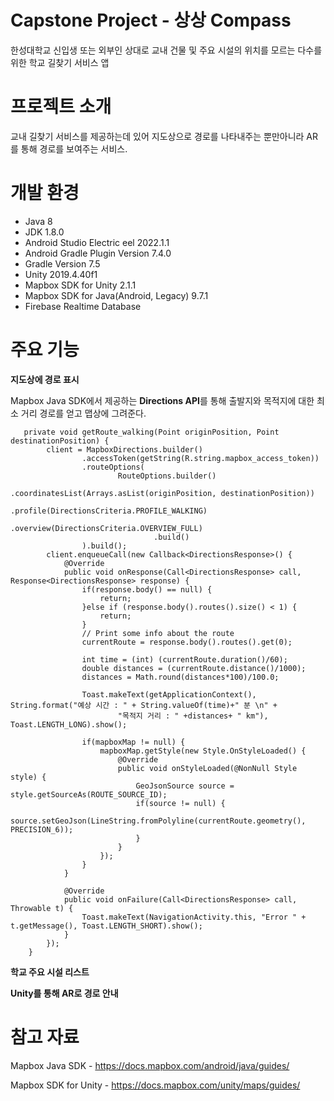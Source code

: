 # Capstone Project - 상상 Compass
한성대학교 신입생 또는 외부인 상대로 교내 건물 및 주요 시설의 위치를 모르는 다수를 위한 학교 길찾기 서비스 앱

# 프로젝트 소개
교내 길찾기 서비스를 제공하는데 있어 지도상으로 경로를 나타내주는 뿐만아니라 AR를 통해 경로를 보여주는 서비스.

# 개발 환경
 - Java 8
 - JDK 1.8.0
 - Android Studio Electric eel 2022.1.1
 - Android Gradle Plugin Version 7.4.0
 - Gradle Version 7.5
 - Unity 2019.4.40f1
 - Mapbox SDK for Unity 2.1.1
 - Mapbox SDK for Java(Android, Legacy) 9.7.1
 - Firebase Realtime Database

# 주요 기능
 **지도상에 경로 표시**
 
 Mapbox Java SDK에서 제공하는 **Directions API**를 통해 출발지와 목적지에 대한 최소 거리 경로를 얻고 맵상에 그려준다.
```
   private void getRoute_walking(Point originPosition, Point destinationPosition) {
        client = MapboxDirections.builder()
                .accessToken(getString(R.string.mapbox_access_token))
                .routeOptions(
                        RouteOptions.builder()
                                .coordinatesList(Arrays.asList(originPosition, destinationPosition))
                                .profile(DirectionsCriteria.PROFILE_WALKING)
                                .overview(DirectionsCriteria.OVERVIEW_FULL)
                                .build()
                ).build();
        client.enqueueCall(new Callback<DirectionsResponse>() {
            @Override
            public void onResponse(Call<DirectionsResponse> call, Response<DirectionsResponse> response) {
                if(response.body() == null) {
                    return;
                }else if (response.body().routes().size() < 1) {
                    return;
                }
                // Print some info about the route
                currentRoute = response.body().routes().get(0);

                int time = (int) (currentRoute.duration()/60);
                double distances = (currentRoute.distance()/1000);
                distances = Math.round(distances*100)/100.0;

                Toast.makeText(getApplicationContext(), String.format("예상 시간 : " + String.valueOf(time)+" 분 \n" +
                        "목적지 거리 : " +distances+ " km"), Toast.LENGTH_LONG).show();

                if(mapboxMap != null) {
                    mapboxMap.getStyle(new Style.OnStyleLoaded() {
                        @Override
                        public void onStyleLoaded(@NonNull Style style) {
                            GeoJsonSource source = style.getSourceAs(ROUTE_SOURCE_ID);
                            if(source != null) {
                                source.setGeoJson(LineString.fromPolyline(currentRoute.geometry(), PRECISION_6));
                            }
                        }
                    });
                }
            }

            @Override
            public void onFailure(Call<DirectionsResponse> call, Throwable t) {
                Toast.makeText(NavigationActivity.this, "Error " + t.getMessage(), Toast.LENGTH_SHORT).show();
            }
        });
    }
```
 
 **학교 주요 시설 리스트**
 
 **Unity를 통해 AR로 경로 안내**
 
 
# 참고 자료 
 Mapbox Java SDK - <https://docs.mapbox.com/android/java/guides/>
 
 Mapbox SDK for Unity - <https://docs.mapbox.com/unity/maps/guides/>

